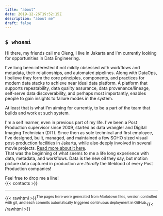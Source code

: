 ```yaml
---
title: "about"
date: 2019-12-26T19:52:15Z
description: "about me"
draft: false
---
```


## `$ whoami`    
Hi there, my friends call me Oleng, I live in Jakarta and I'm currently looking for opportunities in Data Engineering.     

I've long been interested if not mildly obsessed with workflows and metadata, their relationships, and automated pipelines. 
Along with DataOps, I believe they form the core principles, components, and practices for modern data stacks to achieve near ideal data platform. A platform that supports repeatability, data quality assurance, data provenance/lineage, self-serve data discoverability, and perhaps most importantly, enables people to gain insights to failure modes in the system.   

At least that is what I'm aiming for currently, to be a part of the team that builds and work at such system.

I'm a self learner, even in previous part of my life. I've been a Post Production supervisor since 2009, started as data wrangler and Digital Imaging Technician (DIT). Since then as sole technical and first employee, I've designed, built, managed, and maintained 
a few SOHO sized visual post-production facilities in Jakarta, while also deeply involved in several movie projects. [Read more about it here](/2019/12/26/post-production-facility-considerations).     
That was the beginning of what seems to me a life long experience with data, metadata, and workflows.
Data is the new oil they say, but motion picture data captured in production are _literally_ the lifeblood of every Post Production companies!      


Feel free to drop me a line!        
{{< contacts >}}

-----

{{< rawhtml >}}<sup>The pages here were generated from Markdown files, version controlled with git, and each commits automatically triggered continuous deployment in GitHub.</sup>{{< /rawhtml >}}
